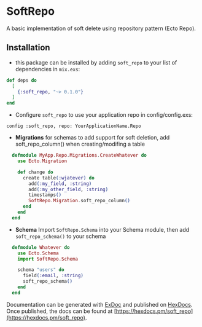 # SoftRepo

A basic implementation of soft delete using repository pattern (Ecto Repo).

## Installation

* this package can be installed by adding `soft_repo` to your list of dependencies in `mix.exs`:

```elixir
def deps do
  [
    {:soft_repo, "~> 0.1.0"}
  ]
end
```

* Configure `soft_repo` to use your application repo in config/config.exs:

```
config :soft_repo, repo: YourApplicationName.Repo
```

* **Migrations** for schemas to add support for soft deletion, add soft_repo_column() when creating/modifing a table

```elixir
  defmodule MyApp.Repo.Migrations.CreateWhatever do
    use Ecto.Migration

    def change do
      create table(:wjatever) do
        add(:my_field, :string)
        add(:my_other_field, :string)
        timestamps()
        SoftRepo.Migration.soft_repo_column()
      end
    end
  end
```

* **Schema**
Import `SoftRepo.Schema` into your Schema module, then add `soft_repo_schema()` to your schema

```elixir
  defmodule Whatever do
    use Ecto.Schema
    import SoftRepo.Schema

    schema "users" do
      field(:email, :string)
      soft_repo_schema()
    end
  end
```

Documentation can be generated with [ExDoc](https://github.com/elixir-lang/ex_doc)
and published on [HexDocs](https://hexdocs.pm). Once published, the docs can
be found at [https://hexdocs.pm/soft_repo](https://hexdocs.pm/soft_repo).

